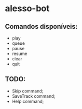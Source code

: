 # alesso-bot

## Comandos disponíveis:
* play
* queue
* pause
* resume
* clear
* quit


## TODO:

* Skip command;
* SaveTrack command;
* Help command;